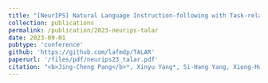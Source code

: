 ```yaml
---
title: "[NeurIPS] Natural Language Instruction-following with Task-related Language Development and Translation"
collection: publications
permalink: /publication/2023-neurips-talar
date: 2023-09-01
pubtype: 'conference'
github: 'https://github.com/lafmdp/TALAR'
paperurl: '/files/pdf/neurips23_talar.pdf'
citation: "<b>Jing-Cheng Pang</b>*, Xinyu Yang*, Si-Hang Yang, Xiong-Hui Chen and Yang Yu. <i> Natural Language Instruction-following with Task-related Language Development and Translation.</i> In: <b>NeurIPS</b>, 2023."
---
```

